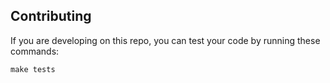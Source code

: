## Contributing

If you are developing on this repo, you can test your code by running these commands:

```shell
make tests
```
